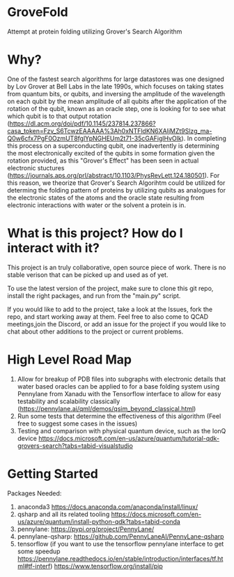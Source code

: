 # GroveFold
Attempt at protein folding utilizing Grover's Search Algorithm 

# Why?

One of the fastest search algorithms for large datastores was one designed by Lov Grover at Bell Labs in the late 1990s, which focuses on taking states from quantum bits, or qubits, and inversing the amplitude of the wavelength on each qubit by the mean amplitude of all qubits after the application of the rotation of the qubit, known as an oracle step, one is looking for to see what which qubit is to that output rotation (https://dl.acm.org/doi/pdf/10.1145/237814.237866?casa_token=Fzv_S6TcwzEAAAAA%3Ah0xNTFldKN6XAljMZt9Slzg_ma-Q0w6cfx7PgF0OzmUT8fglYpNGHEUm2t71-35cGAFiglHvOlk). In completing this process on a superconducting qubit, one inadvertently is determining the most electronically excited of the qubits in some formation given the rotation provided, as this "Grover's Effect" has been seen in actual electronic stuctures (https://journals.aps.org/prl/abstract/10.1103/PhysRevLett.124.180501). For this reason, we theorize that Grover's Search Algorihtm could be utilized for determing the folding pattern of proteins by utilizing qubits as analogues for the electronic states of the atoms and the oracle state resulting from electronic interactions with water or the solvent a protein is in.

# What is this project? How do I interact with it? 

This project is an truly collaborative, open source piece of work. There is no stable verison that can be picked up and used as of yet. 

To use the latest version of the project, make sure to clone this git repo, install the right packages, and run from the "main.py" script. 

If you would like to add to the project, take a look at the Issues, fork the repo, and start working away at them. Feel free to also come to QCAD meetings,join the Discord, or add an issue for the project if you would like to chat about other additions to the project or current problems. 


# High Level Road Map

1. Allow for breakup of PDB files into subgraphs with electronic details that water based oracles can be applied to for a base folding system using Pennylane from Xanadu with the Tensorflow interface to allow for easy testability and scalability classically (https://pennylane.ai/qml/demos/qsim_beyond_classical.html) 
2. Run some tests that determine the effectiveness of this algorithm (Feel free to suggest some cases in the issues)
3. Testing and comparison with physical quantum device, such as the IonQ device https://docs.microsoft.com/en-us/azure/quantum/tutorial-qdk-grovers-search?tabs=tabid-visualstudio 


# Getting Started

Packages Needed:
1. anaconda3 https://docs.anaconda.com/anaconda/install/linux/
2. qsharp and all its related tooling https://docs.microsoft.com/en-us/azure/quantum/install-python-qdk?tabs=tabid-conda
3. pennylane: https://pypi.org/project/PennyLane/  
4. pennylane-qsharp: https://github.com/PennyLaneAI/PennyLane-qsharp
5. tensorflow (if you want to use the tensorflow pennylane interface to get some speedup https://pennylane.readthedocs.io/en/stable/introduction/interfaces/tf.html#tf-interf) https://www.tensorflow.org/install/pip
 